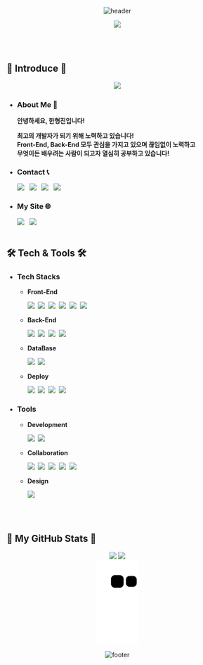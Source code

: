 <div align=center>

 ![header](https://capsule-render.vercel.app/api?type=slice&color=282c34&width=100%&height=300&section=header&text=Hello,%20World!&fontSize=90&fontAlign=60&fontAlignY=37.5&fontColor=FFFFFF&desc=😁HyungJin's%20GitHub%20Profile&descAlign=77&descAlignY=18&animation=twinkling&rotate=19.5&stroke=66CCFF&strokeWidth=3)

  <img src="https://user-images.githubusercontent.com/104360734/172914566-d48bc407-5401-441d-b049-ae66019d93d4.gif" width="70%">

</div>

<br><br>

## 👋 Introduce 👋

<div align='center'>
<img width='40%' src="https://user-images.githubusercontent.com/104360734/224561382-db1d1254-e62d-4c3a-a9a1-7f984eb98e59.png">
</div>
  
- ### About Me 🙋
  <b>
  안녕하세요, 한형진입니다!
  <br>
 
  최고의 개발자가 되기 위해 노력하고 있습니다!
  <br>
  Front-End, Back-End 모두 관심을 가지고 있으며 끊임없이 노력하고
  <br>
  무엇이든 배우려는 사람이 되고자 열심히 공부하고 있습니다!
  <br>
  </b>

- ### Contact 📞
    <a href="mailto:han1210_36@naver.com"><img src="https://img.shields.io/badge/Naver-03C75A?style=for-the-badge&logo=Naver&logoColor=white&link=han1210_36@naver.com"></a>
    &nbsp;
    <a href="mailto:hhj961210@gmail.com"><img src="https://img.shields.io/badge/Gmail-EA4335?style=for-the-badge&logo=Gmail&logoColor=white&link=hhj961210@gmail.com"></a>
    &nbsp;
    <a href='https://www.facebook.com/hyeongjinh1'><img src="https://img.shields.io/badge/HyungJin Han-1877F2?style=for-the-badge&logo=Facebook&logoColor=white"></a>
    &nbsp;
    <a href='https://www.linkedin.com/in/hyungjinhan'><img src="https://img.shields.io/badge/LinkedIn-0A66C2?style=for-the-badge&logo=linkedin&logoColor=white"/></a>
    <br>
 
-  ### My Site 🌐
    <a href='https://velog.io/@hyungjin_han'><img src="https://img.shields.io/badge/Tech Blog-20C997?style=for-the-badge&logo=velog&logoColor=white"></a>
    &nbsp;
    <a href="https://hyungjinhan.vercel.app/"><img src="https://img.shields.io/badge/Portfolio Site-000000?style=for-the-badge&logo=vercel&logoColor=white"/></a>
    &nbsp;
    <br><br>

## 🛠️ Tech & Tools 🛠️

- ### Tech Stacks
  - <b>Front-End</b>
      <br>
      
      <img src="https://img.shields.io/badge/JavaScript-F7DF1E?style=for-the-badge&logo=JavaScript&logoColor=black">&nbsp;
      <img src="https://img.shields.io/badge/React-61DAFB?style=for-the-badge&logo=React&logoColor=black">&nbsp;
      <img src="https://img.shields.io/badge/TypeScript-3178C6?style=for-the-badge&logo=TypeScript&logoColor=white">&nbsp;
      <img src="https://img.shields.io/badge/Electron-47848F?style=for-the-badge&logo=Electron&logoColor=white">&nbsp;
      <img src="https://img.shields.io/badge/Next.js-000000?style=for-the-badge&logo=Next.js&logoColor=white">&nbsp;
      <img src="https://img.shields.io/badge/Tailwind CSS-06B6D4?style=for-the-badge&logo=Tailwind CSS&logoColor=white">
      
  - <b>Back-End</b>
      <br>
      
      <img src="https://img.shields.io/badge/Python-3776AB?style=for-the-badge&logo=Python&logoColor=white">&nbsp;
      <img src="https://img.shields.io/badge/FastAPI-009688?style=for-the-badge&logo=FastAPI&logoColor=white">&nbsp;
      <img src="https://img.shields.io/badge/Socket.io-010101?style=for-the-badge&logo=Socket.io&logoColor=white">&nbsp;
      <img src="https://img.shields.io/badge/Node.js-339933?style=for-the-badge&logo=Node.js&logoColor=white">
      
  - <b>DataBase</b>
      <br>
      
      <img src="https://img.shields.io/badge/Mysql-4479A1?style=for-the-badge&logo=Mysql&logoColor=white">&nbsp;
      <img src="https://img.shields.io/badge/MariaDB-003545?style=for-the-badge&logo=MariaDB&logoColor=white">
      
  - <b>Deploy</b>
      <br>
      
      <img src="https://img.shields.io/badge/Heroku-430098?style=for-the-badge&logo=Heroku&logoColor=white">&nbsp;
      <img src="https://img.shields.io/badge/Vercel-000000?style=for-the-badge&logo=Vercel&logoColor=white">&nbsp;
      <img src="https://img.shields.io/badge/Amazon AWS-232F3E?style=for-the-badge&logo=Amazon AWS&logoColor=white">&nbsp;
      <img src="https://img.shields.io/badge/Firebase-FFCA28?style=for-the-badge&logo=Firebase&logoColor=black">
 
- ### Tools
  - <b>Development</b>
      <br>
      
      <img src="https://img.shields.io/badge/VSCode-007ACC?style=for-the-badge&logo=Visual Studio Code&logoColor=white">&nbsp;
      <img src="https://img.shields.io/badge/Mysql Workbench-4479A1?style=for-the-badge&logo=Mysql&logoColor=white">
      
  - <b>Collaboration</b>
      <br>

      <img src="https://img.shields.io/badge/Git-F05032?style=for-the-badge&logo=Git&logoColor=white">&nbsp;
      <a href='https://github.com/HyungJinHan'><img src="https://img.shields.io/badge/GitHub-181717?style=for-the-badge&logo=GitHub&logoColor=white"></a>&nbsp;
      <img src="https://img.shields.io/badge/Slack-4A154B?style=for-the-badge&logo=Slack&logoColor=white">&nbsp;
      <img src="https://img.shields.io/badge/Notion-000000?style=for-the-badge&logo=Notion&logoColor=white">&nbsp;
      <img src="https://img.shields.io/badge/Google Drive-4285F4?style=for-the-badge&logo=Google Drive&logoColor=white">
      
  - <b>Design</b>
      <br>
      
      <img src="https://img.shields.io/badge/Figma-F24E1E?style=for-the-badge&logo=Figma&logoColor=white">
      
      
      <br><br>

## 🌱 My GitHub Stats 🌱

<p align="center">
  <img height="150em" src="https://github-readme-stats.vercel.app/api?username=HyungJinHan&show_icons=true&theme=react&line_height=24&include_all_commits=True&hide_border=True&border_radius=12&show_owner=True">
  <img height="150em" src="https://github-readme-stats.vercel.app/api/top-langs/?username=HyungJinHan&layout=compact&theme=react&langs_count=6&hide_border=True&border_radius=12&show_owner=True">
  <br/>
  
  <a href="https://github.com/Platane/snk" target='_blank'>
    <img align="center" src="https://github.com/HyungJinHan/HyungJinHan/blob/output/github-contribution-grid-snake.svg" />
  </a>
  
<!--   ![](./profile-3d-contrib/profile-green-animate.svg) -->
  
</p>

<div align=center>
 
  ![footer](https://capsule-render.vercel.app/api?type=slice&color=282c34&width=100%&height=300&section=footer&text=Contact%20Me!&fontSize=90&fontAlign=45&fontAlignY=66&fontColor=FFFFFF&desc=😁Thanks%20For%20Reading%20My%20Profile&descAlign=33&descAlignY=80&animation=twinkling&rotate=19.5&stroke=66CCFF&strokeWidth=3)
 
</div>

<!-- https://velog.io/@danmin20/%ED%94%84%EB%A1%A0%ED%8A%B8%EC%97%94%EB%93%9C-%EA%B0%9C%EB%B0%9C%EC%9E%90%EC%9D%98-%ED%8F%AC%ED%8A%B8%ED%8F%B4%EB%A6%AC%EC%98%A4-%EC%9B%B9%EC%82%AC%EC%9D%B4%ED%8A%B8 참고할 만한 포폴  -->
